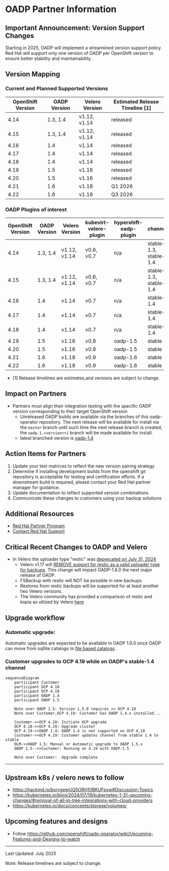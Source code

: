 # OADP Partner Information

## Important Announcement: Version Support Changes
Starting in 2025, OADP will implement a streamlined version support policy. 
Red Hat will support only one version of OADP per OpenShift version to ensure 
better stability and maintainability.

## Version Mapping

### Current and Planned Supported Versions
| OpenShift Version | OADP Version | Velero Version | Estimated Release Timeline [1]|
|-------------------|--------------|----------------|-------------------------------|
| 4.14              | 1.3, 1.4     | v1.12, v1.14   | released                      |
| 4.15              | 1.3, 1.4     | v1.12, v1.14   | released                      |
| 4.16              | 1.4          | v1.14          | released                      | 
| 4.17              | 1.4          | v1.14          | released                      |
| 4.18              | 1.4          | v1.14          | released                      |
| 4.19              | 1.5          | v1.16          | released                      |
| 4.20              | 1.5          | v1.16          | released                      |
| 4.21              | 1.6          | v1.18          | Q1 2026                       |
| 4.22              | 1.6          | v1.18          | Q3 2026                       |

### OADP Plugins of interest
| OpenShift Version | OADP Version | Velero Version | kubevirt-velero-plugin | hypershift-oadp-plugin   | channel               |
| ----------------- | ------------ | -------------- | ---------------------- | ------------------------ |---------------------- |
|  4.14             | 1.3, 1.4     | v1.12, v1.14   | v0.6, v0.7             | n/a                      | stable-1.3, stable-1.4|
|  4.15             | 1.3, 1.4     | v1.12, v1.14   | v0.6, v0.7             | n/a                      | stable-1.3, stable-1.4|
|  4.16             | 1.4          | v1.14          | v0.7                   | n/a                      | stable-1.4            |
|  4.17             | 1.4          | v1.14          | v0.7                   | n/a                      | stable-1.4            |
|  4.18             | 1.4          | v1.14          | v0.7                   | n/a                      | stable-1.4            |
|  4.19             | 1.5          | v1.16          | v0.8                   | oadp-1.5                 | stable                |
|  4.20             | 1.5          | v1.16          | v0.8                   | oadp-1.5                 | stable                |
|  4.21             | 1.6          | v1.18          | v0.9                   | oadp-1.6                 | stable                |
|  4.22             | 1.6          | v1.18          | v0.9                   | oadp-1.6                 | stable                |


* [1] Release timelines are estimates,and versions are subject to change.

## Impact on Partners
- Partners must align their integration testing with the specific OADP version corresponding 
to their target OpenShift version
    - Unreleased OADP builds are available via the branches of this oadp-operator 
    repository.  The next release will be available for install via the `master` 
    branch until such time the next release branch is created, the `oadp-1.<version>+1` 
    branch will be made available for install.
     - latest branched version is [oadp-1.4](https://github.com/openshift/oadp-operator/tree/oadp-1.4)

## Action Items for Partners
1. Update your test matrices to reflect the new version pairing strategy
2. Determine if installing development builds from the openshift git repository is acceptable for testing and certification efforts.  If a downstream build is required, please contact your Red Hat partner manager for guidance.
3. Update documentation to reflect supported version combinations
4. Communicate these changes to customers using your backup solutions


## Additional Resources
- [Red Hat Partner Program](https://connect.redhat.com/)
- [Contact Red Hat Support](https://access.redhat.com/support)


## Critical Recent Changes to OADP and Velero
 - In Velero the uploader type "restic" was [deprecated on July 31, 2024](https://github.com/vmware-tanzu/velero/issues/8072)
   - Velero v1.17 will [REMOVE support for restic as a valid uploader type for backups](https://github.com/vmware-tanzu/velero/pull/9069). This change will impact OADP-1.6.0 the next major release of OADP.
   - FSBackup with restic will NOT be possible in new backups.
   - Restores from restic backups will be supported for at least another two Velero versions.
   - The Velero community has provided a comparison of restic and kopia as utlized by Velero [here](https://github.com/user-attachments/files/21123755/Copy.of.kopia-restic-comparison.docx.pdf)

## Upgrade workflow
### Automatic upgrade: 

Automatic upgrades are expected to be available in OADP 1.6.0 once OADP can move from sqllite catalogs to [file based catalogs](https://olm.operatorframework.io/docs/reference/file-based-catalogs/).

### Customer upgrades to OCP 4.19 while on OADP's stable-1.4 channel

```mermaid
sequenceDiagram
    participant Customer
    participant OCP 4.18
    participant OCP 4.19
    participant OADP 1.4
    participant OADP 1.5

    Note over OADP 1.5: Version 1.5.0 requires >= OCP 4.19
    Note over Customer,OCP 4.19: Customer has OADP 1.4.x installed...

    Customer->>OCP 4.18: Initiate OCP upgrade
    OCP 4.18->>OCP 4.19: Upgrade cluster
    OCP 4.19->>OADP 1.4: OADP 1.4 is not supported on OCP 4.19
    Customer->>OCP 4.19: Customer updates channel from stable 1.4 to stable
    OLM->>OADP 1.5: Manual or Automatic upgrade to OADP 1.5.x
    OADP 1.5-->>Customer: Running on 4.19 with OADP-1.5

    Note over Customer:  Upgrade complete
```

---
## Upstream k8s / velero news to follow
* https://hackmd.io/bxrvgewUQ5ORH10BKUFpxw#Discussion-Topics
* https://kubernetes.io/blog/2024/07/19/kubernetes-1-31-upcoming-changes/#removal-of-all-in-tree-integrations-with-cloud-providers
* https://kubernetes.io/docs/concepts/storage/volumes/


## Upcoming features and designs
* Follow https://github.com/openshift/oadp-operator/wiki/Upcoming-Features-and-Designs-to-watch

---
Last Updated: July 2025

Note: Release timelines are subject to change.
